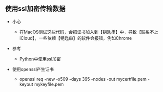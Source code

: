 ## 使用ssl加密传输数据

- 小心
    - 在MacOS测试这些代码，会把证书加入到【钥匙串】中，导致【联系不上iCloud】，一些依赖【钥匙串】的软件会报错，例如Chrome

- 参考
    - [Python中使用ssl加密](https://blog.csdn.net/robin912/article/details/44497355)
    
- 使用openssl产生证书
    - openssl req -new -x509 -days 365 -nodes -out mycertfile.pem -keyout mykeyfile.pem